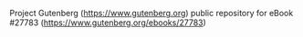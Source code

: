 Project Gutenberg (https://www.gutenberg.org) public repository for eBook #27783 (https://www.gutenberg.org/ebooks/27783)
